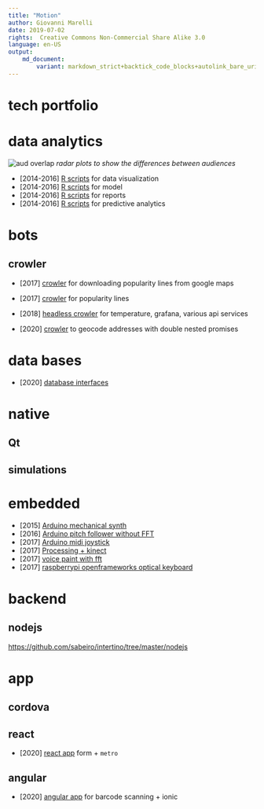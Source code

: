 ```yaml
---
title: "Motion"
author: Giovanni Marelli
date: 2019-07-02
rights:  Creative Commons Non-Commercial Share Alike 3.0
language: en-US
output: 
	md_document:
		variant: markdown_strict+backtick_code_blocks+autolink_bare_uris+markdown_github
---
```


# tech portfolio

# data analytics

![aud overlap](../f/f_intertino/audOverlap.gif "audience overlap")
_radar plots to show the differences between audiences_

* [2014-2016] [R scripts](https://github.com/sabeiro/intertino/tree/master/R) for data visualization
* [2014-2016] [R scripts](https://github.com/sabeiro/intertino/tree/master/R/model) for model
* [2014-2016] [R scripts](https://github.com/sabeiro/intertino/tree/master/R/report) for reports
* [2014-2016] [R scripts](https://github.com/sabeiro/intertino/tree/master/R/report) for predictive analytics




# bots

## crowler

* [2017] [crowler](https://github.com/sabeiro/intertino/blob/master/nodejs/maps_crowler.js) for downloading popularity lines from google maps

* [2017] [crowler](https://github.com/sabeiro/intertino/blob/master/nodejs/maps_crowler.js) for popularity lines

* [2018] [headless crowler](https://github.com/sabeiro/intertino/tree/master/intertino) for temperature, grafana, various api services

* [2020] [crowler](https://github.com/sabeiro/intertino/blob/master/nodejs/geocode.js) to geocode addresses with double nested promises

# data bases

* [2020] [database interfaces](https://github.com/sabeiro/intertino/tree/master/intertino)

# native

## Qt 

## simulations

# embedded

* [2015] [Arduino mechanical synth](https://github.com/sabeiro/McAmp/tree/master/arduino/McAmp)
* [2016] [Arduino pitch follower without FFT](https://github.com/sabeiro/McAmp/tree/master/arduino/pitchFollower)
* [2017] [Arduino midi joystick](https://github.com/sabeiro/McAmp/tree/master/arduino/midiJoystick)
* [2017] [Processing + kinect](https://github.com/sabeiro/McAmp/tree/master/processing/kinect)
* [2017] [voice paint with fft](https://github.com/sabeiro/McAmp/blob/master/py/voicePaint/voicePaint.py)
* [2017] [raspberrypi openframeworks optical keyboard](https://github.com/sabeiro/no-key-board)



# backend

## nodejs

https://github.com/sabeiro/intertino/tree/master/nodejs

# app

## cordova

## react 

* [2020] [react app](https://github.com/sabeiro/intertino/tree/master/react/barcode) form + `metro`


## angular 

* [2020] [angular app](https://github.com/sabeiro/intertino/tree/master/angular/QrcodeBarcode) for barcode scanning + ionic


